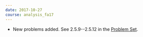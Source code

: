 ```yaml
---
date: 2017-10-27
course: analysis_fa17
---
```


- New problems added. See 2.5.9--2.5.12 in the [Problem Set](http://ckottke.ncf.edu/analysis/script.pdf).
